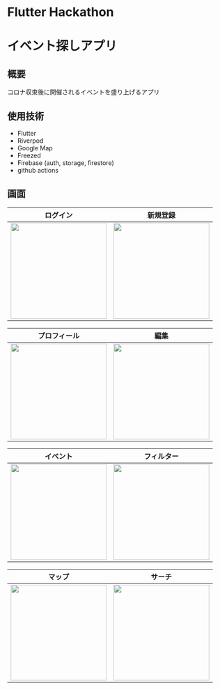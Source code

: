 # Flutter Hackathon
# イベント探しアプリ
## 概要
コロナ収束後に開催されるイベントを盛り上げるアプリ

## 使用技術
- Flutter
- Riverpod
- Google Map
- Freezed
- Firebase (auth, storage, firestore)
- github actions

## 画面

| ログイン | 新規登録 |
|:---:|:---:|
| <img src="https://user-images.githubusercontent.com/51118613/168432851-3ed7d6a5-a137-4d5d-ba5d-b273599daca9.jpg" width=220 > | <img src="https://user-images.githubusercontent.com/51118613/168432861-bf00ae07-def6-4abf-84c6-b0f060ac6531.jpg" width=220 > |

| プロフィール | 編集 |
|:---:|:---:|
| <img src="https://user-images.githubusercontent.com/51118613/168433280-ee412615-0984-4836-ad45-ea1b31ed2093.jpg" width=220 > | <img src="https://user-images.githubusercontent.com/51118613/168433254-b4540e0e-a108-4b0c-b136-092539756b92.jpg" width=220 > |

| イベント | フィルター |
|:---:|:---:|
| <img src="https://user-images.githubusercontent.com/51118613/168433670-c223b4f6-80b1-4afd-8a3f-92ca33c1fb96.jpg" width=220 > | <img src="https://user-images.githubusercontent.com/51118613/168433823-58cf29e6-57d6-405c-a475-d97b7a0dec96.jpg" width=220 > |

| マップ | サーチ |
|:---:|:---:|
| <img src="https://user-images.githubusercontent.com/51118613/168434027-d8dce5b9-c5fb-42b6-a022-ed358e78b3e1.jpg" width=220 > | <img src="https://user-images.githubusercontent.com/51118613/168433963-40870c45-014b-4a4f-970f-151701d94ff7.jpg" width=220 > |
